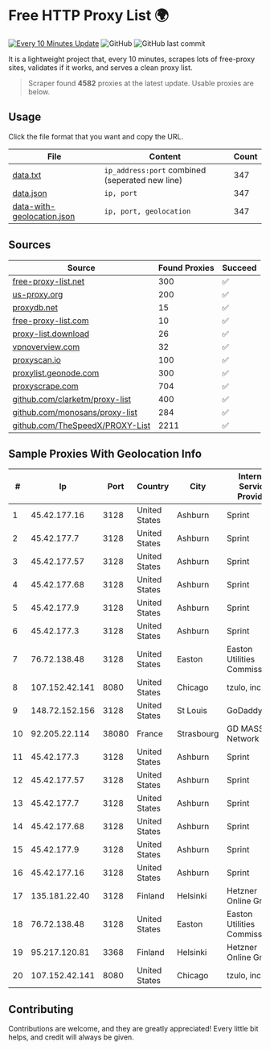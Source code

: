 
# Free HTTP Proxy List 🌍

[![Every 10 Minutes Update](https://github.com/mertguvencli/http-proxy-list/actions/workflows/main.yml/badge.svg?branch=main)](https://github.com/mertguvencli/http-proxy-list/actions/workflows/main.yml)
![GitHub](https://img.shields.io/github/license/mertguvencli/http-proxy-list)
![GitHub last commit](https://img.shields.io/github/last-commit/mertguvencli/http-proxy-list)

It is a lightweight project that, every 10 minutes, scrapes lots of free-proxy sites, validates if it works, and serves a clean proxy list.


> Scraper found **4582** proxies at the latest update. Usable proxies are below.

## Usage

Click the file format that you want and copy the URL.


|File|Content|Count|
|----|-------|-----|
|[data.txt](https://raw.githubusercontent.com/mertguvencli/http-proxy-list/main/proxy-list/data.txt)|`ip_address:port` combined (seperated new line)|347|
|[data.json](https://raw.githubusercontent.com/mertguvencli/http-proxy-list/main/proxy-list/data.json)|`ip, port`|347|
|[data-with-geolocation.json](https://raw.githubusercontent.com/mertguvencli/http-proxy-list/main/proxy-list/data-with-geolocation.json)|`ip, port, geolocation`|347|

## Sources

|Source|Found Proxies|Succeed|
|------|-------------|-------|
|[free-proxy-list.net](https://free-proxy-list.net)|300|✅|
|[us-proxy.org](https://www.us-proxy.org)|200|✅|
|[proxydb.net](http://proxydb.net)|15|✅|
|[free-proxy-list.com](https://free-proxy-list.com/?page=&port=&type%5B%5D=http&type%5B%5D=https&up_time=0&search=Search)|10|✅|
|[proxy-list.download](https://www.proxy-list.download/HTTP)|26|✅|
|[vpnoverview.com](https://vpnoverview.com/privacy/anonymous-browsing/free-proxy-servers)|32|✅|
|[proxyscan.io](https://www.proxyscan.io)|100|✅|
|[proxylist.geonode.com](https://proxylist.geonode.com/api/proxy-list?limit=300&page=1&sort_by=lastChecked&sort_type=desc&protocols=http,https)|300|✅|
|[proxyscrape.com](https://api.proxyscrape.com/v2/?request=displayproxies&protocol=http&timeout=10000&country=all&ssl=all&anonymity=all)|704|✅|
|[github.com/clarketm/proxy-list](https://raw.githubusercontent.com/clarketm/proxy-list/master/proxy-list-raw.txt)|400|✅|
|[github.com/monosans/proxy-list](https://raw.githubusercontent.com/monosans/proxy-list/main/proxies/http.txt)|284|✅|
|[github.com/TheSpeedX/PROXY-List](https://raw.githubusercontent.com/TheSpeedX/PROXY-List/master/http.txt)|2211|✅|


## Sample Proxies With Geolocation Info

|#|Ip|Port|Country|City|Internet Service Provider|
|-|--|----|-------|----|-------------------------|
|1|45.42.177.16|3128|United States|Ashburn|Sprint|
|2|45.42.177.7|3128|United States|Ashburn|Sprint|
|3|45.42.177.57|3128|United States|Ashburn|Sprint|
|4|45.42.177.68|3128|United States|Ashburn|Sprint|
|5|45.42.177.9|3128|United States|Ashburn|Sprint|
|6|45.42.177.3|3128|United States|Ashburn|Sprint|
|7|76.72.138.48|3128|United States|Easton|Easton Utilities Commission|
|8|107.152.42.141|8080|United States|Chicago|tzulo, inc.|
|9|148.72.152.156|3128|United States|St Louis|GoDaddy.com|
|10|92.205.22.114|38080|France|Strasbourg|GD MASS Network|
|11|45.42.177.3|3128|United States|Ashburn|Sprint|
|12|45.42.177.57|3128|United States|Ashburn|Sprint|
|13|45.42.177.7|3128|United States|Ashburn|Sprint|
|14|45.42.177.68|3128|United States|Ashburn|Sprint|
|15|45.42.177.9|3128|United States|Ashburn|Sprint|
|16|45.42.177.16|3128|United States|Ashburn|Sprint|
|17|135.181.22.40|3128|Finland|Helsinki|Hetzner Online GmbH|
|18|76.72.138.48|3128|United States|Easton|Easton Utilities Commission|
|19|95.217.120.81|3368|Finland|Helsinki|Hetzner Online GmbH|
|20|107.152.42.141|8080|United States|Chicago|tzulo, inc.|



## Contributing

Contributions are welcome, and they are greatly appreciated! Every
little bit helps, and credit will always be given.

